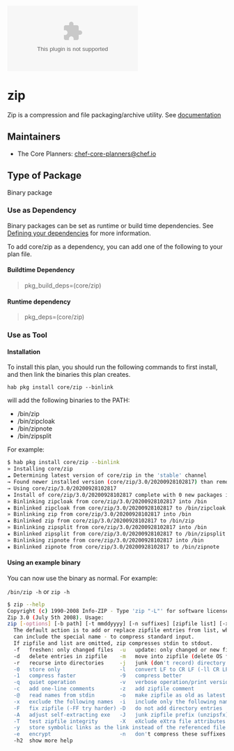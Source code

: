 [![Build Status](https://dev.azure.com/chefcorp-partnerengineering/Chef%20Base%20Plans/_apis/build/status/chef-base-plans.zip?branchName=master)](https://dev.azure.com/chefcorp-partnerengineering/Chef%20Base%20Plans/_build/latest?definitionId=294&branchName=master)

# zip

Zip is a compression and file packaging/archive utility.  See [documentation](http://infozip.sourceforge.net/Zip.html)

## Maintainers

* The Core Planners: <chef-core-planners@chef.io>

## Type of Package

Binary package

### Use as Dependency

Binary packages can be set as runtime or build time dependencies. See [Defining your dependencies](https://www.habitat.sh/docs/developing-packages/developing-packages/#sts=Define%20Your%20Dependencies) for more information.

To add core/zip as a dependency, you can add one of the following to your plan file.

#### Buildtime Dependency

> pkg_build_deps=(core/zip)

#### Runtime dependency

> pkg_deps=(core/zip)

### Use as Tool

#### Installation

To install this plan, you should run the following commands to first install, and then link the binaries this plan creates.

``hab pkg install core/zip --binlink``

will add the following binaries to the PATH:

* /bin/zip
* /bin/zipcloak
* /bin/zipnote
* /bin/zipsplit

For example:

```bash
$ hab pkg install core/zip --binlink
» Installing core/zip
☁ Determining latest version of core/zip in the 'stable' channel
→ Found newer installed version (core/zip/3.0/20200928102817) than remote version (core/zip/3.0/20200404025312)
→ Using core/zip/3.0/20200928102817
★ Install of core/zip/3.0/20200928102817 complete with 0 new packages installed.
» Binlinking zipcloak from core/zip/3.0/20200928102817 into /bin
★ Binlinked zipcloak from core/zip/3.0/20200928102817 to /bin/zipcloak
» Binlinking zip from core/zip/3.0/20200928102817 into /bin
★ Binlinked zip from core/zip/3.0/20200928102817 to /bin/zip
» Binlinking zipsplit from core/zip/3.0/20200928102817 into /bin
★ Binlinked zipsplit from core/zip/3.0/20200928102817 to /bin/zipsplit
» Binlinking zipnote from core/zip/3.0/20200928102817 into /bin
★ Binlinked zipnote from core/zip/3.0/20200928102817 to /bin/zipnote
```

#### Using an example binary

You can now use the binary as normal.  For example:

``/bin/zip -h`` or ``zip -h``

```bash
$ zip --help
Copyright (c) 1990-2008 Info-ZIP - Type 'zip "-L"' for software license.
Zip 3.0 (July 5th 2008). Usage:
zip [-options] [-b path] [-t mmddyyyy] [-n suffixes] [zipfile list] [-xi list]
  The default action is to add or replace zipfile entries from list, which
  can include the special name - to compress standard input.
  If zipfile and list are omitted, zip compresses stdin to stdout.
  -f   freshen: only changed files  -u   update: only changed or new files
  -d   delete entries in zipfile    -m   move into zipfile (delete OS files)
  -r   recurse into directories     -j   junk (don't record) directory names
  -0   store only                   -l   convert LF to CR LF (-ll CR LF to LF)
  -1   compress faster              -9   compress better
  -q   quiet operation              -v   verbose operation/print version info
  -c   add one-line comments        -z   add zipfile comment
  -@   read names from stdin        -o   make zipfile as old as latest entry
  -x   exclude the following names  -i   include only the following names
  -F   fix zipfile (-FF try harder) -D   do not add directory entries
  -A   adjust self-extracting exe   -J   junk zipfile prefix (unzipsfx)
  -T   test zipfile integrity       -X   eXclude eXtra file attributes
  -y   store symbolic links as the link instead of the referenced file
  -e   encrypt                      -n   don't compress these suffixes
  -h2  show more help
```
